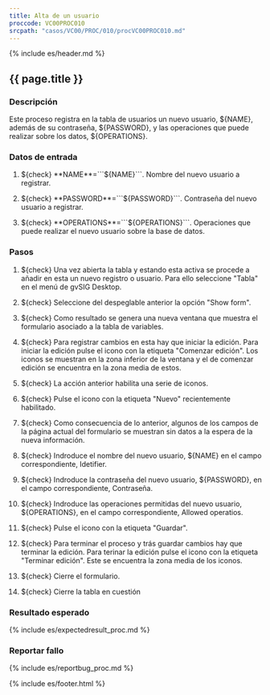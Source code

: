 ```yaml
---
title: Alta de un usuario
proccode: VC00PROC010
srcpath: "casos/VC00/PROC/010/procVC00PROC010.md"
---
```


{% include es/header.md %}

## {{ page.title }}

### Descripción

Este proceso registra en la tabla de usuarios un nuevo usuario, ${NAME}, además de su contraseña, ${PASSWORD}, y las 
operaciones que puede realizar sobre los datos, ${OPERATIONS}.

### Datos de entrada

1. ${check} **NAME**=```${NAME}```. Nombre del nuevo usuario a registrar.

2. ${check} **PASSWORD**=```${PASSWORD}```. Contraseña del nuevo usuario a registrar.

3. ${check} **OPERATIONS**=```${OPERATIONS}```. Operaciones que puede realizar el nuevo usuario sobre la base de datos.


### Pasos

1. ${check} Una vez abierta la tabla y estando esta activa se procede a añadir en esta un nuevo registro o usuario. Para ello 
    seleccione "Tabla" en el menú de gvSIG Desktop.

2. ${check} Seleccione del despeglable anterior la opción "Show form". 

3. ${check} Como resultado se genera una nueva ventana que muestra el formulario asociado a la tabla de variables.

4. ${check} Para registrar cambios en esta hay que iniciar la edición. Para iniciar la edición pulse el icono con la
   etiqueta "Comenzar edición". Los iconos se muestran en la zona inferior de la ventana y el de comenzar edición se
   encuentra en la zona media de estos.

5. ${check} La acción anterior habilita una serie de iconos.

6. ${check} Pulse el icono con la etiqueta "Nuevo" recientemente habilitado.

7. ${check} Como consecuencia de lo anterior, algunos de los campos de la página actual del formulario se muestran
    sin datos a la espera de la nueva información.

8. ${check} Indroduce el nombre del nuevo usuario, ${NAME} en el campo correspondiente, Idetifier.

9. ${check} Indroduce la contraseña del nuevo usuario, ${PASSWORD}, en el campo correspondiente, Contraseña.

10. ${check} Indroduce las operaciones permitidas del nuevo usuario, ${OPERATIONS},
    en el campo correspondiente, Allowed operatios.

11. ${check} Pulse el icono con la etiqueta "Guardar".

12. ${check} Para terminar el proceso y trás guardar cambios hay que terminar la edición. Para terinar la edición pulse 
    el icono con la etiqueta "Terminar edición". Este se encuentra la zona media de los iconos. 

13. ${check} Cierre el formulario.

14. ${check} Cierre la tabla en cuestión


### Resultado esperado

{% include es/expectedresult_proc.md %}

### Reportar fallo

{% include es/reportbug_proc.md %}

{% include es/footer.html %}
